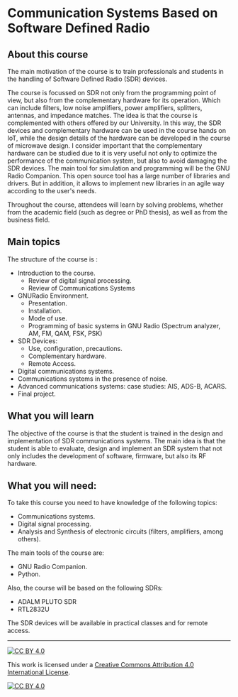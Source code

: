 # Communication Systems Based on Software Defined Radio
## About this course
The main motivation of the course is to train professionals and students in the handling of Software Defined Radio (SDR) devices. 

The course is focussed on SDR not only from the programming point of view, but also from the complementary hardware for its operation. Which can include filters, low noise amplifiers, power amplifiers, splitters, antennas, and impedance matches. The idea is that the course is complemented with others offered by our University. In this way, the SDR devices and complementary hardware can be used in the course hands on IoT, while the design details of the hardware can be developed in the course of microwave design.
I consider important that the complementary hardware can be studied due to it is very useful not only to optimize the performance of the communication system, but also to avoid damaging the SDR devices.
The main tool for simulation and programming will be the GNU Radio Companion. This open source tool has a large number of libraries and drivers. But in addition, it allows to implement new libraries in an agile way according to the user's needs.

Throughout the course, attendees will learn by solving problems, whether from the academic field (such as degree or PhD thesis), as well as from the business field.

## Main topics
The structure of the course is  :
- Introduction to the course. 
    - Review of digital signal processing. 
    - Review of Communications Systems
- GNURadio Environment. 
    - Presentation. 
    - Installation. 
    - Mode of use. 
    - Programming of basic systems in GNU Radio (Spectrum analyzer, AM, FM, QAM, FSK, PSK)
- SDR Devices: 
    - Use, configuration, precautions. 
    - Complementary hardware.
    - Remote Access.
- Digital communications systems.
- Communications systems in the presence of noise.
- Advanced communications systems: case studies: AIS, ADS-B, ACARS.
- Final project.


## What you will learn
The objective of the course is that the student is trained in the design and implementation of SDR communications systems. The main idea is that the student is able to evaluate, design and implement an SDR system that not only includes the development of software, firmware, but also its RF hardware.

## What you will need:
To take this course you need to have knowledge of the following topics:
- Communications systems.
- Digital signal processing.
- Analysis and Synthesis of electronic circuits (filters, amplifiers, among others).

The main tools of the course are:
- GNU Radio Companion.
- Python.

Also, the course will be based on the following SDRs:
- ADALM PLUTO SDR
- RTL2832U

The SDR devices will be available in practical classes and for remote access.


***
[![CC BY 4.0][cc-by-shield]][cc-by]

This work is licensed under a
[Creative Commons Attribution 4.0 International License][cc-by].

[![CC BY 4.0][cc-by-image]][cc-by]

[cc-by]: http://creativecommons.org/licenses/by/4.0/
[cc-by-image]: https://i.creativecommons.org/l/by/4.0/88x31.png
[cc-by-shield]: https://img.shields.io/badge/License-CC%20BY%204.0-lightgrey.svg

